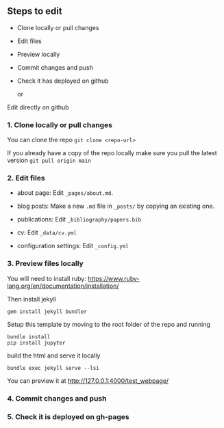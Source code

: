 


## Steps to edit
- Clone locally or pull changes
- Edit files
- Preview locally
- Commit changes and push
- Check it has deployed on github

  or

Edit directly on github


### 1. Clone locally or pull changes

You can clone the repo
`git clone <repo-url>`

If you already have a copy of the repo locally make sure you pull the latest version
`git pull origin main`

### 2. Edit files
- about page: Edit `_pages/about.md`.

- blog posts: Make a new `.md` file in `_posts/` by copying an existing one.

- publications: Edit `_bibliography/papers.bib`

- cv: Edit `_data/cv.yml`

- configuration settings: Edit `_config.yml`


### 3. Preview files locally

You will need to install ruby: https://www.ruby-lang.org/en/documentation/installation/

Then install jekyll
```
gem install jekyll bundler
```

Setup this template by moving to the root folder of the repo and running
```
bundle install
pip install jupyter
```

build the html and serve it locally
```
bundle exec jekyll serve --lsi
```

You can preview it at
http://127.0.0.1:4000/test_webpage/


### 4. Commit changes and push

### 5. Check it is deployed on gh-pages
